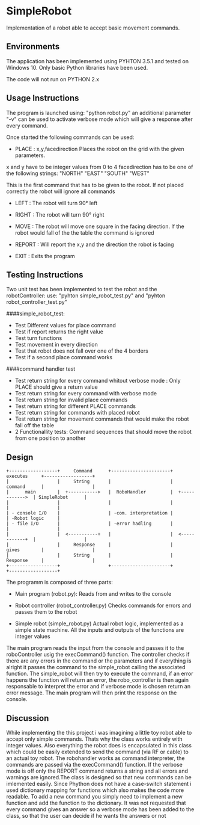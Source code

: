 # SimpleRobot

Implementation of a robot able to accept basic movement commands.

## Environments

The application has been implemented using PYHTON 3.5.1 and tested on Windows 10. Only basic Python libraries have been used.

The code will not run on PYTHON 2.x



## Usage Instructions

The program is launched using: "python robot.py" an additional parameter "-v" can be used to activate verbose mode
which will give a response after every command.

Once started the following commands can be used:

- PLACE : x,y,facedirection
Places the robot on the grid with the given parameters.

x and y have to be integer values from 0 to 4
facedirection has to be one of the following strings: "NORTH" "EAST" "SOUTH" "WEST"

This is the first command that has to be given to the robot. If not placed correctly the robot will ignore
all commands


- LEFT : The robot will turn 90° left

- RIGHT : The robot will turn 90° right

- MOVE : The robot will move one square in the facing direction. If the robot would fall of the  the table the command is ignored

- REPORT : Will report the x,y and the direction the robot is facing

- EXIT : Exits the program


## Testing Instructions

Two unit test has been implemented to test the robot and the robotController:
use:
"pyhton simple_robot_test.py" and "pyhton robot_controller_test.py"


####simple_robot_test:
-	Test Different values for place command
-	Test if report returns the right value
-	Test turn functions
-	Test movement in every direction
-	Test that robot does not fall over one of the 4 borders
-	Test if a second place command works

####command handler test
-	Test return string for every command whitout verbose mode : Only PLACE should give a return value
-	Test return string for every command with verbose mode
-	Test return string for invalid place commands
-	Test return string for different PLACE commands
-	Test return string for commands with placed robot
-	Test return string for movement commands that would make the robot fall off the table
-	2 Functionallity tests: Command sequences that should move the robot from one position to another

## Design

```
+------------------+     Command      +----------------------+     executes     +------------------+
|                  |     String       |                      |     command      |                  |
|      main        |  +----------->   |  RoboHandler         |  +------------>  | SimpleRobot      |
|                  |                  |                      |                  |                  |
| - console I/O    |                  | -com. interpretation |                  | -Robot logic     |
| - file I/O       |                  | -error hadling       |                  |                  |
|                  |  <-----------+   |                      |  <------------+  |                  |
|                  |     Response     |                      |     gives        |                  |
|                  |     String       |                      |     Response     |                  |
+------------------+                  +----------------------+                  +------------------+

```


The programm is composed of three parts:

- Main program (robot.py):
Reads from and writes to the console

- Robot controller (robot_controller.py)
Checks commands for errors and passes them to the robot

- Simple robot (simple_robot.py)
Actual robot logic, implemented as a simple state machine. All the inputs and outputs of the functions are integer values


The main program reads the input from the console and passes it to the roboController usig the execCommand() function.
The controller checks if there are any errors in the command or the parameters and if everything is alright it passes
the command to the simple_robot calling the associated function.
The simple_robot will then try to execute the command, if an error happens the function will return an error, the robo_controller
is then again responsable to interpret the error and if verbose mode is chosen return an error message. The main
program will then print the response on the console.


## Discussion

While implementing the this project i was imagining a little toy robot able to accept only simple commands. Thats why the class works entirely
with integer values. Also everything the robot does is encapsulated in this class which could be easily extended to send the command (via RF or cable) to
an actual toy robot.
The robohandler works as command interpreter, the commands are passed via the execCommand() function. If the verbose mode is off only the REPORT command returns a string
and all errors and warnings are ignored.The class is designed so that new commands can be imlemented easily.
Since Phython does not have a case-switch statement i used dictionary mapping for functions which also makes the code more readable.
To add a new command you simply need to implement a new function and add the function to the dictionary. 
It was not requested that every command gives an answer so a verbose mode has been added to the class, so that the user can decide if he wants the answers or not
